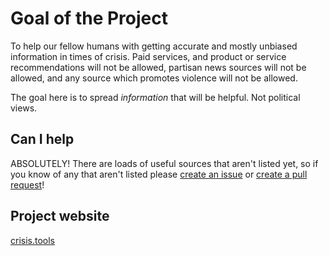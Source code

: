 # Goal of the Project
To help our fellow humans with getting accurate and mostly unbiased information in times of crisis. Paid services, and product or service recommendations will not be allowed, partisan news sources will not be allowed, and any source which promotes violence will not be allowed.

The goal here is to spread _information_ that will be helpful. Not political views.

## Can I help
ABSOLUTELY! There are loads of useful sources that aren't listed yet, so if you know of any that aren't listed please [create an issue](https://help.github.com/en/github/managing-your-work-on-github/creating-an-issue) or [create a pull request](https://help.github.com/en/github/collaborating-with-issues-and-pull-requests/creating-a-pull-request)!

## Project website
[crisis.tools](https://crisis.tools)